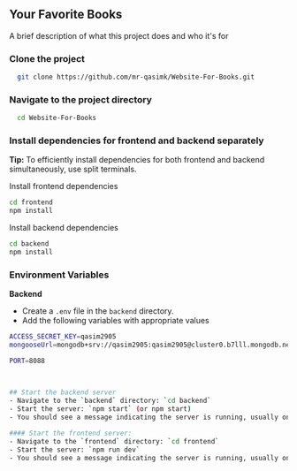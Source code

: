 
## Your Favorite Books

A brief description of what this project does and who it's for



### Clone the project

```bash
  git clone https://github.com/mr-qasimk/Website-For-Books.git
```

### Navigate to the project directory

```bash
  cd Website-For-Books
```

### Install dependencies for frontend and backend separately
**Tip:** To efficiently install dependencies for both frontend and backend simultaneously, use split terminals.

Install frontend dependencies
```bash
cd frontend
npm install
```

Install backend dependencies

```bash
cd backend
npm install
```
    
### Environment Variables
**Backend**
- Create a `.env` file in the `backend` directory.
- Add the following variables with appropriate values
```bash
ACCESS_SECRET_KEY=qasim2905
mongooseUrl=mongodb+srv://qasim2905:qasim2905@cluster0.b7lll.mongodb.net/?retryWrites=true&w=majority&appName=Cluster0

PORT=8088



## Start the backend server
- Navigate to the `backend` directory: `cd backend`
- Start the server: `npm start` (or npm start)
- You should see a message indicating the server is running, usually on port 8088.
     
#### Start the frontend server:
- Navigate to the `frontend` directory: `cd frontend`
- Start the server: `npm run dev`
- You should see a message indicating the server is running, usually on port 5173.